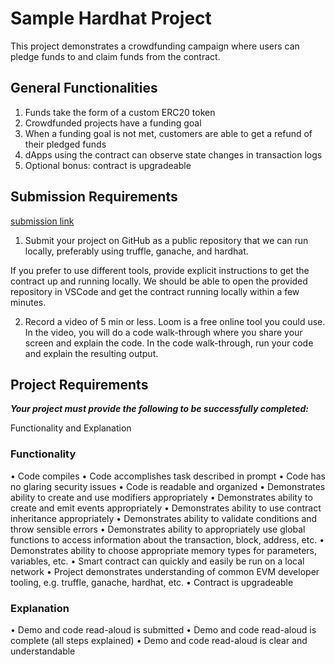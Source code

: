 # Sample Hardhat Project

This project demonstrates a crowdfunding campaign where users can pledge funds to and claim funds from the contract.

## General Functionalities

1. Funds take the form of a custom ERC20 token
2. Crowdfunded projects have a funding goal
3. When a funding goal is not met, customers are able to get a refund of their pledged funds
4. dApps using the contract can observe state changes in transaction logs
5. Optional bonus: contract is upgradeable

## Submission Requirements

[submission link](https://em7kk1j58z4.typeform.com/to/b7uk0h4Y)

1. Submit your project on GitHub as a public repository that we can run locally, preferably using truffle, ganache, and hardhat.

If you prefer to use different tools, provide explicit instructions to get the contract up and running locally. We should be able to open the provided repository in VSCode and get the contract running locally within a few minutes.

2. Record a video of 5 min or less. Loom is a free online tool you could use. In the video, you will do a code walk-through where you share your screen and explain the code. In the code walk-through, run your code and explain the resulting output.

## Project Requirements

***Your project must provide the following to be successfully completed:***

Functionality and Explanation

### Functionality

• Code compiles
• Code accomplishes task described in prompt
• Code has no glaring security issues
• Code is readable and organized
• Demonstrates ability to create and use modifiers appropriately
• Demonstrates ability to create and emit events appropriately
• Demonstrates ability to use contract inheritance appropriately
• Demonstrates ability to validate conditions and throw sensible errors
• Demonstrates ability to appropriately use global functions to access
information about the transaction, block, address, etc.
• Demonstrates ability to choose appropriate memory types for
parameters, variables, etc.
• Smart contract can quickly and easily be run on a local network
• Project demonstrates understanding of common EVM developer
tooling, e.g. truffle, ganache, hardhat, etc.
• Contract is upgradeable

### Explanation

• Demo and code read-aloud is submitted
• Demo and code read-aloud is complete (all steps explained)
• Demo and code read-aloud is clear and understandable
